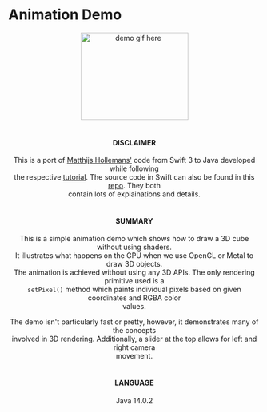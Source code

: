 # Animation Demo

<center>

<img alt="demo gif here"  src="https://s9.gifyu.com/images/cube.gif" width="215" height="175" />
<br><br>

#### DISCLAIMER

This is a port of [Matthijs Hollemans'](https://github.com/hollance) code from Swift 3 to Java developed while following\
the respective [tutorial](https://machinethink.net/blog/3d-rendering-without-shaders/?fbclid=IwAR2Qajut7MOO6T5_O3yzCFej2RVlBGMTayCeecYgq2M8sGjSaS6-4sZidXI). The source code in Swift can also be found in this [repo](https://github.com/hollance/Swift-3D-Demo). They both\
contain lots of explainations and details.
<br><br>


#### SUMMARY

This is a simple animation demo which shows how to draw a 3D cube without using shaders.\
It illustrates what happens on the GPU when we use OpenGL or Metal to draw 3D objects.\
The animation is achieved without using any 3D APIs. The only rendering primitive used is a\
`setPixel()` method which paints individual pixels based on given coordinates and RGBA color\
values.

The demo isn't particularly fast or pretty, however, it demonstrates many of the concepts\
involved in 3D rendering. Additionally, a slider at the top allows for left and right camera\
movement.
<br><br>





#### LANGUAGE

Java 14.0.2

</center>